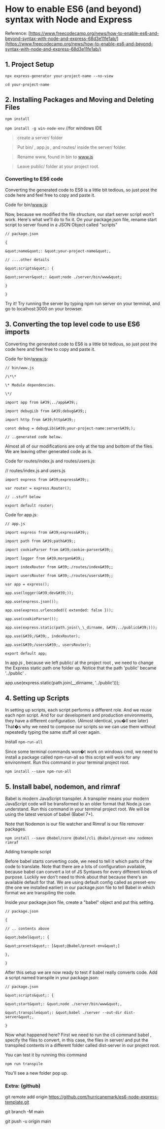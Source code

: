 # How to enable ES6 (and beyond) syntax with Node and Express

Reference: [https://www.freecodecamp.org/news/how-to-enable-es6-and-beyond-syntax-with-node-and-express-68d3e11fe1ab/](https://www.freecodecamp.org/news/how-to-enable-es6-and-beyond-syntax-with-node-and-express-68d3e11fe1ab/)

## 1. Project Setup

`npx express-generator your-project-name --no-view`

`cd your-project-name`

## 2. Installing Packages and Moving and Deleting Files

`npm install`

`npm install -g win-node-env` //for windows IDE

>create a server/ folder

>Put bin/ , app.js , and routes/ inside the server/ folder.

>Rename www, found in bin to www.js

>Leave public/ folder at your project root.

### Converting to ES6 code

Converting the generated code to ES6 is a little bit tedious, so just post the code here and feel free to copy and paste it.

Code for bin/www.js:

Now, because we modified the file structure, our start server script won&#39;t work. Here&#39;s what we&#39;ll do to fix it. On your package.json file, rename start script to server found in a JSON Object called &quot;scripts&quot;

```
// package.json

{

&quot;name&quot;: &quot;your-project-name&quot;,

// ....other details

&quot;scripts&quot;: {

&quot;server&quot;: &quot;node ./server/bin/www&quot;

}

}
```

Try it! Try running the server by typing npm run server on your terminal, and go to localhost:3000 on your browser.

## 3. Converting the top level code to use ES6 imports

Converting the generated code to ES6 is a little bit tedious, so just post the code here and feel free to copy and paste it.

Code for bin/www.js:

```
// bin/www.js

/\*\*

\* Module dependencies.

\*/

import app from &#39;../app&#39;;

import debugLib from &#39;debug&#39;;

import http from &#39;http&#39;;

const debug = debugLib(&#39;your-project-name:server&#39;);

// ..generated code below.
```

Almost all of our modifications are only at the top and bottom of the files. We are leaving other generated code as is.

Code for routes/index.js and routes/users.js:

// routes/index.js and users.js

```
import express from &#39;express&#39;;

var router = express.Router();

// ..stuff below

export default router;
```

Code for app.js:

```
// app.js

import express from &#39;express&#39;;

import path from &#39;path&#39;;

import cookieParser from &#39;cookie-parser&#39;;

import logger from &#39;morgan&#39;;

import indexRouter from &#39;./routes/index&#39;;

import usersRouter from &#39;./routes/users&#39;;

var app = express();

app.use(logger(&#39;dev&#39;));

app.use(express.json());

app.use(express.urlencoded({ extended: false }));

app.use(cookieParser());

app.use(express.static(path.join(\_\_dirname, &#39;../public&#39;)));

app.use(&#39;/&#39;, indexRouter);

app.use(&#39;/users&#39;, usersRouter);

export default app;
```

In app.js , because we left public/ at the project root , we need to change the Express static path one folder up. Notice that the path &#39;public&#39; became &#39;../public&#39; .

app.use(express.static(path.join(\_\_dirname, &#39;../public&#39;)));

## 4. Setting up Scripts

In setting up scripts, each script performs a different role. And we reuse each npm script. And for our development and production environments, they have a different configuration. (Almost identical, you�ll see later) That�s why we need to compose our scripts so we can use them without repeatedly typing the same stuff all over again.

Install `npm-run-all`

Since some terminal commands won�t work on windows cmd, we need to install a package called npm-run-all so this script will work for any environment. Run this command in your terminal project root.

`npm install --save npm-run-all`

## 5. Install babel, nodemon, and rimraf

Babel is modern JavaScript transpiler. A transpiler means your modern JavaScript code will be transformed to an older format that Node.js can understand. Run this command in your terminal project root. We will be using the latest version of babel (Babel 7+).

Note that Nodemon is our file watcher and Rimraf is our file remover packages.

`npm install --save @babel/core @babel/cli @babel/preset-env nodemon rimraf`

Adding transpile script

Before babel starts converting code, we need to tell it which parts of the code to translate. Note that there are a lots of configuration available, because babel can convert a lot of JS Syntaxes for every different kinds of purpose. Luckily we don&#39;t need to think about that because there&#39;s an available default for that. We are using default config called as preset-env (the one we installed earlier) in our package.json file to tell Babel in which format we are transpiling the code.

Inside your package.json file, create a &quot;babel&quot; object and put this setting.

```
// package.json

{

// .. contents above

&quot;babel&quot;: {

&quot;presets&quot;: [&quot;@babel/preset-env&quot;]

},

}
```

After this setup we are now ready to test if babel really converts code. Add a script named transpile in your package.json:

```
// package.json

&quot;scripts&quot;: {

&quot;start&quot;: &quot;node ./server/bin/www&quot;,

&quot;transpile&quot;: &quot;babel ./server --out-dir dist-server&quot;,

}
```

Now what happened here? First we need to run the cli command babel , specify the files to convert, in this case, the files in server/ and put the transpiled contents in a different folder called dist-server in our project root.

You can test it by running this command

`npm run transpile`

You&#39;ll see a new folder pop up.

### Extra: (github)

git remote add origin https://github.com/hurricanemark/es6-node-express-template.git

git branch -M main

git push -u origin main